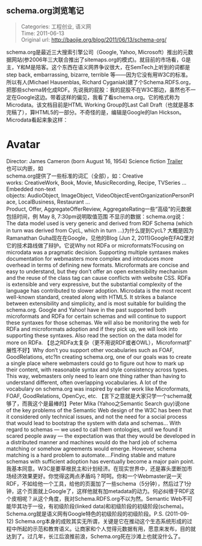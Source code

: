 schema.org浏览笔记
---
    
> Categories: 工程创业, 语义网  
> Time: 2011-06-13  
> Original url: <http://baojie.org/blog/2011/06/13/schema-org/>
    
schema.org是最近三大搜索引擎公司（Google, Yahoo, Microsoft）推出的元数据网站(参2006年三大联合推出了sitemaps.org的模式)。就目前的市场看，G是主，Y和M是陪客。这个东西在语义网界争议很大，在SemTech上听到的词都是step back, embarrassing, bizarre, terrible 等——因为它没有用W3C的标准。所以有人(Michael Hausenblas, Richard Cyganiak)建了个Schema.RDFS.org，把那些schema转化成RDF。先说我的屁股：我的屁股不在W3C那边，虽然也不一定在Google这边。带着这样的偏见，我看了看schema.org。它的格式称为Microdata。该文档目前是HTML Working Group的Last Call Draft（也就是基本完稿了），算HTML5的一部分。不奇怪的是，编辑是Google的Ian Hickson。Microdata看起来象这样：<div itemscope itemtype ="http://schema.org/Movie">
  <h1 itemprop="name">Avatar</h1>
  <span>Director: <span itemprop="director">James Cameron</span> (born August 16, 1954)</span>
  <span itemprop="genre">Science fiction</span>
  <a href="../movies/avatar-theatrical-trailer.html" itemprop="trailer">Trailer</a>
</div>也可以内嵌，如<div itemscope itemtype ="http://schema.org/Movie">
  <div itemprop="director" itemscope itemtype="http://schema.org/Person">
</div>schema.org提供了一些标准的词汇（全部），如：Creative works: CreativeWork, Book, Movie, MusicRecording, Recipe, TVSeries …Embedded non-text objects: AudioObject, ImageObject, VideoObjectEventOrganizationPersonPlace, LocalBusiness, Restaurant …Product, Offer, AggregateOfferReview, AggregateRating一些“高级”的元数据包括时间，例 <time itemprop=”startDate” datetime=”2011-05-08T19:30″>May 8, 7:30pm</time>说明取值范围 <link itemprop=”availability” href=”http://schema.org/InStock”/>不显示的数据：<meta itemprop=”ratingValue” content=”4″ />schema.org说：      The data model used is very generic and derived from RDF Schema (which in turn was derived from CycL, which in turn …)为什么提到CycL? 大概是因为Ramanathan Guha现在在Google，见他的Blog (Jun 2, 2011)Google在FAQ里对它的技术路线做了辩护。它说Why not RDFa or microformats?Focusing on microdata was a pragmatic decision. Supporting multiple syntaxes makes documentation for webmasters more complex and introduces more overhead in terms of defining new formats. Microformats are concise and easy to understand, but they don’t offer an open extensibility mechanism and the reuse of the class tag can cause conflicts with website CSS. RDFa is extensible and very expressive, but the substantial complexity of the language has contributed to slower adoption. Microdata is the most recent well-known standard, created along with HTML5. It strikes a balance between extensibility and simplicity, and is most suitable for building the schema.org. Google and Yahoo! have in the past supported both microformats and RDFa for certain schemas and will continue to support these syntaxes for those schemas. We will also be monitoring the web for RDFa and microformats adoption and if they pick up, we will look into supporting these syntaxes. Also read the section on the data model for more on RDFa. 【总之RDFa太复杂（更不用说RDF或者OWL），Microformat扩展性不好】Why don’t you support other vocabularies such as FOAF, GoodRelations, etc?In creating schema.org, one of our goals was to create a single place where webmasters could go to figure out how to mark up their content, with reasonable syntax and style consistency across types. This way, webmasters only need to learn one thing rather than having to understand different, often overlapping vocabularies. A lot of the vocabulary on schema.org was inspired by earlier work like Microformats, FOAF, GoodRelations, OpenCyc, etc. 【言下之意就是大家只学一个schema就够了，而我这个是最棒的】Peter Mika (Yahoo之Semantic Search guy)说one of the key problems of the Semantic Web design of the W3C has been that it considered only technical issues, and not the need for a social process that would lead to bootstrap the system with data and schemas… With regard to schemas — we used to call them ontologies, until we found it scared people away — the expectation was that they would be developed in a distributed manner and machines would do the hard job of schema matching or somehow agreements would emerge. However, schema matching is a hard problem to automate….Finding stable and mature schemas with sufficient adoption has eventually become a major pain point.我基本同意。W3C是要草根民主和计划经济。在现实世界中，还是寡头垄断加市场经济效果更好。你觉得这两点矛盾吗？呵呵。你和一个Webmaster说一天RDF，不如给他一个工具，给他的页面加了一些schema（5分钟），然后过了1分钟，这个页面就上Google了，这样他就有加metadata的动力。何必纠缠于RDF这个皮相呢？从这个角度，我对Schema.RDFS.org不以为然。Semantic Web不可能毕其功于一役，有初级阶段(linked data)和初级阶段的初级阶段(schema)。Schema.org就是语义网有Google特色的初级阶段的初级阶段。P.S. (2011-09-12) Schema.org本身的成败其实无所谓，关键是它在推动这个生态系统形成的过程中所起的示范和教育语义。让商家和个人觉得元数据有用，愿意来发布，目的就达到了。过几年，长江后浪推前浪，Schema.org死在沙滩上也就没什么了。     
    